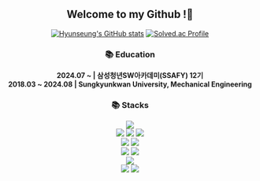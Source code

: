 <div align=center>

## Welcome to my Github !👋

[![Hyunseung's GitHub stats](https://github-readme-stats.vercel.app/api?username=hyvnsevng&hide=stars&show_icons=true)](https://github.com/anuraghazra/github-readme-stats)
[![Solved.ac Profile](http://mazassumnida.wtf/api/v2/generate_badge?boj=yhs10179)](https://solved.ac/yhs10179)


### 📚 Education
**2024.07 ~ | 삼성청년SW아카데미(SSAFY) 12기** <br>
**2018.03 ~ 2024.08 | Sungkyunkwan University, Mechanical Engineering**

### 📚 Stacks

  <img src="https://img.shields.io/badge/python-3776AB?style=for-the-badge&logo=python&logoColor=white"> 
  <!-- <img src="https://img.shields.io/badge/java-007396?style=for-the-badge&logo=java&logoColor=white"> -->
  <br>
  
  <img src="https://img.shields.io/badge/html5-E34F26?style=for-the-badge&logo=html5&logoColor=white"> 
  <img src="https://img.shields.io/badge/css-1572B6?style=for-the-badge&logo=css3&logoColor=white"> 
  <img src="https://img.shields.io/badge/javascript-F7DF1E?style=for-the-badge&logo=javascript&logoColor=black"> 
  <!-- <img src="https://img.shields.io/badge/jquery-0769AD?style=for-the-badge&logo=jquery&logoColor=white"> -->
  <br>
  
  <!-- <img src="https://img.shields.io/badge/spring-6DB33F?style=for-the-badge&logo=spring&logoColor=white">  -->
  <!-- <img src="https://img.shields.io/badge/express-000000?style=for-the-badge&logo=express&logoColor=white"> -->
  <img src="https://img.shields.io/badge/django-092E20?style=for-the-badge&logo=django&logoColor=white">
  <!-- <img src="https://img.shields.io/badge/flask-000000?style=for-the-badge&logo=flask&logoColor=white"> -->
  <!-- <img src="https://img.shields.io/badge/flutter-02569B?style=for-the-badge&logo=flutter&logoColor=white"> -->
<!--   
  <img src="https://img.shields.io/badge/oracle-F80000?style=for-the-badge&logo=oracle&logoColor=white"> 
  <img src="https://img.shields.io/badge/mysql-4479A1?style=for-the-badge&logo=mysql&logoColor=white"> 
  <img src="https://img.shields.io/badge/mariaDB-003545?style=for-the-badge&logo=mariaDB&logoColor=white"> 
  <img src="https://img.shields.io/badge/mongoDB-47A248?style=for-the-badge&logo=MongoDB&logoColor=white">
  <img src="https://img.shields.io/badge/firebase-FFCA28?style=for-the-badge&logo=firebase&logoColor=white"> -->
  <img src="https://img.shields.io/badge/sqlite-61DAFB?style=for-the-badge&logo=sqlite&logoColor=black"> 
  <br>
  
  <!-- <img src="https://img.shields.io/badge/react-61DAFB?style=for-the-badge&logo=react&logoColor=black">  -->
  <img src="https://img.shields.io/badge/vue.js-4FC08D?style=for-the-badge&logo=vue.js&logoColor=white"> 
  <!-- <img src="https://img.shields.io/badge/angular.js-DD0031?style=for-the-badge&logo=angularjs&logoColor=white"> -->
  <img src="https://img.shields.io/badge/node.js-339933?style=for-the-badge&logo=Node.js&logoColor=white">
  <br>
  
  <img src="https://img.shields.io/badge/bootstrap-7952B3?style=for-the-badge&logo=bootstrap&logoColor=white">
  <br>

  <!-- <img src="https://img.shields.io/badge/linux-FCC624?style=for-the-badge&logo=linux&logoColor=black"> 
  <img src="https://img.shields.io/badge/amazonaws-232F3E?style=for-the-badge&logo=amazonaws&logoColor=white"> 
  <img src="https://img.shields.io/badge/apache tomcat-F8DC75?style=for-the-badge&logo=apachetomcat&logoColor=white"> -->
  <!-- <br> -->
  
  <img src="https://img.shields.io/badge/github-181717?style=for-the-badge&logo=github&logoColor=white">
  <img src="https://img.shields.io/badge/git-F05032?style=for-the-badge&logo=git&logoColor=white">
  <!-- <img src="https://img.shields.io/badge/fontawesome-339AF0?style=for-the-badge&logo=fontawesome&logoColor=white"> -->
  <br>


<!--
**hyvnsevng/hyvnsevng** is a ✨ _special_ ✨ repository because its `README.md` (this file) appears on your GitHub profile.

Here are some ideas to get you started:

- 🔭 I’m currently working on ...
- 🌱 I’m currently learning ...
- 👯 I’m looking to collaborate on ...
- 🤔 I’m looking for help with ...
- 💬 Ask me about ...
- 📫 How to reach me: ...
- 😄 Pronouns: ...
- ⚡ Fun fact: ...
-->
</div>



